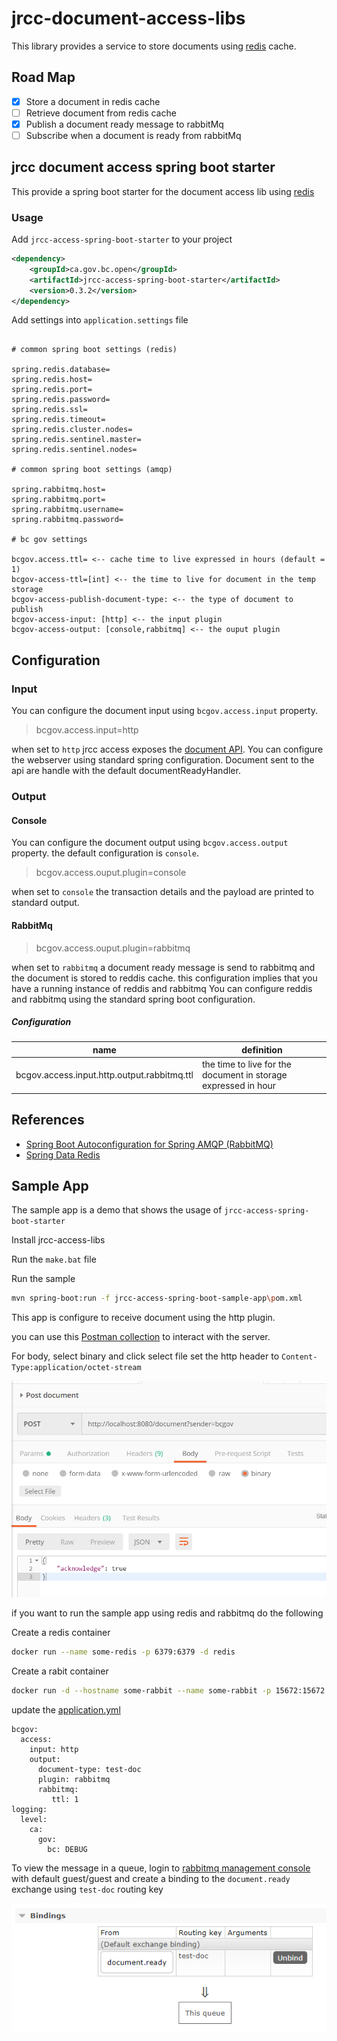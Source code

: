 # jrcc-document-access-libs

This library provides a service to store documents using [redis](https://redis.io/) cache.

## Road Map

* [X] Store a document in redis cache
* [ ] Retrieve document from redis cache
* [X] Publish a document ready message to rabbitMq
* [ ] Subscribe when a document is ready from rabbitMq

## jrcc document access spring boot starter

This provide a spring boot starter for the document access lib using [redis](https://redis.io/)

### Usage

Add `jrcc-access-spring-boot-starter` to your project

```xml
<dependency>
    <groupId>ca.gov.bc.open</groupId>
    <artifactId>jrcc-access-spring-boot-starter</artifactId>
    <version>0.3.2</version>
</dependency>
```

Add settings into `application.settings` file

```properties

# common spring boot settings (redis)

spring.redis.database=
spring.redis.host=
spring.redis.port=
spring.redis.password=
spring.redis.ssl=
spring.redis.timeout=
spring.redis.cluster.nodes=
spring.redis.sentinel.master=
spring.redis.sentinel.nodes=

# common spring boot settings (amqp)

spring.rabbitmq.host=
spring.rabbitmq.port=
spring.rabbitmq.username=
spring.rabbitmq.password=

# bc gov settings

bcgov.access.ttl= <-- cache time to live expressed in hours (default = 1)
bcgov-access-ttl=[int] <-- the time to live for document in the temp storage 
bcgov-access-publish-document-type: <-- the type of document to publish
bcgov-access-input: [http] <-- the input plugin
bcgov-access-output: [console,rabbitmq] <-- the ouput plugin

```

## Configuration

### Input

You can configure the document input using `bcgov.access.input` property.

> bcgov.access.input=http

when set to `http` jrcc access exposes the [document API](jrcc-access-api/jrcc.swagger.yml).
You can configure the webserver using standard spring configuration.
Document sent to the api are handle with the default documentReadyHandler.

### Output

#### Console

You can configure the document output using `bcgov.access.output` property. the default configuration is `console`.

> bcgov.access.ouput.plugin=console

when set to `console` the transaction details and the payload are printed to standard output.


#### RabbitMq

> bcgov.access.ouput.plugin=rabbitmq

when set to `rabbitmq` a document ready message is send to rabbitmq and the document is stored to reddis cache. this configuration implies that you have a running instance of reddis and rabbitmq
You can configure reddis and rabbitmq using the standard spring boot configuration.

##### Configuration

| name | definition |
| --- | --- |
| bcgov.access.input.http.output.rabbitmq.ttl | the time to live for the document in storage expressed in hour |

## References

* [Spring Boot Autoconfiguration for Spring AMQP (RabbitMQ)](https://docs.spring.io/spring-boot/docs/current/reference/html/boot-features-messaging.html#boot-features-amqp)
* [Spring Data Redis](https://docs.spring.io/spring-data/data-redis/docs/current/reference/html/)

## Sample App

The sample app is a demo that shows the usage of `jrcc-access-spring-boot-starter`

Install jrcc-access-libs

Run the `make.bat` file

Run the sample

```bash
mvn spring-boot:run -f jrcc-access-spring-boot-sample-app\pom.xml
```

This app is configure to receive document using the http plugin.

you can use this [Postman collection](jrcc-access-api/jrcc-document-api.postman_collection.json) to interact with the server.

For body, select binary and click select file
set the http header to `Content-Type:application/octet-stream`

![Postman config](docs\postman.body.png)


if you want to run the sample app using redis and rabbitmq do the following

Create a redis container

```bash
docker run --name some-redis -p 6379:6379 -d redis
```
Create a rabit container

```bash
docker run -d --hostname some-rabbit --name some-rabbit -p 15672:15672 -p 5672:5672 rabbitmq:3-management
```

update the [application.yml](jrcc-access-spring-boot-sample-app/src/main/resources/application.yml)

```properties
bcgov:
  access:
    input: http
    output:
      document-type: test-doc
      plugin: rabbitmq
      rabbitmq:
         ttl: 1
logging:
  level:
    ca:
      gov:
        bc: DEBUG
```

To view the message in a queue, login to [rabbitmq management console](http://localhost:15672) with default guest/guest and create a binding to the `document.ready` exchange using `test-doc` routing key

![binding](docs/document.ready.bind.png)